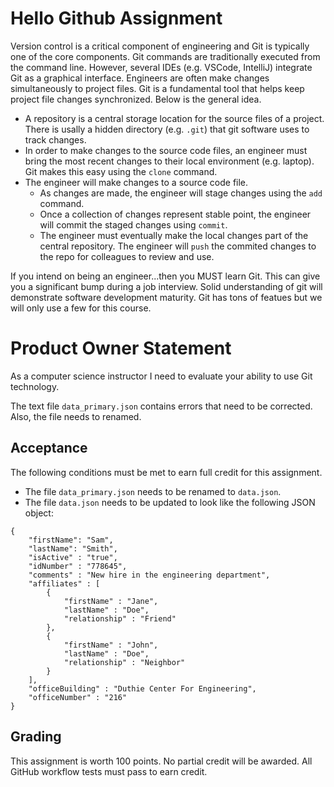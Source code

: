 # Hello Github Assignment

Version control is a critical component of engineering and Git is typically one of the core components. Git commands are traditionally executed from the command line.  However, several IDEs (e.g. VSCode, IntelliJ) integrate Git as a graphical interface. Engineers are often make changes simultaneously to project files.  Git is a fundamental tool that helps keep project file changes synchronized.  Below is the general idea.

* A repository is a central storage location for the source files of a project. There is usally a hidden directory (e.g. `.git`) that git software uses to track changes.
* In order to make changes to the source code files, an engineer must bring the most recent changes to their local environment (e.g. laptop).  Git makes this easy using the `clone` command.
* The engineer will make changes to a source code file. 
    * As changes are made, the engineer will stage changes using the `add` command.
    * Once a collection of changes represent stable point, the engineer will commit the staged changes using `commit`.
    * The engineer must eventually make the local changes part of the central repository.  The engineer will `push` the commited changes to the repo for colleagues to review and use.

If you intend on being an engineer...then you MUST learn Git. This can give you a significant bump during a job interview. Solid understanding of git will demonstrate software development maturity. Git has tons of featues but we will only use a few for this course.

# Product Owner Statement

As a computer science instructor I need to evaluate your ability to use Git technology.

The text file `data_primary.json` contains errors that need to be corrected.  Also, the file needs to renamed.

## Acceptance 
The following conditions must be met to earn full credit for this assignment.

* The file `data_primary.json` needs to be renamed to `data.json`.
* The file `data.json` needs to be updated to look like the following JSON object:
```
{
    "firstName": "Sam",
    "lastName": "Smith",
    "isActive" : "true",
    "idNumber" : "778645",
    "comments" : "New hire in the engineering department",
    "affiliates" : [
        {
            "firstName" : "Jane",
            "lastName" : "Doe",
            "relationship" : "Friend"
        },
        {
            "firstName" : "John",
            "lastName" : "Doe",
            "relationship" : "Neighbor"
        }
    ],
    "officeBuilding" : "Duthie Center For Engineering",
    "officeNumber" : "216"
}

```

## Grading
This assignment is worth 100 points.  No partial credit will be awarded.  All GitHub workflow tests must pass to earn credit. 